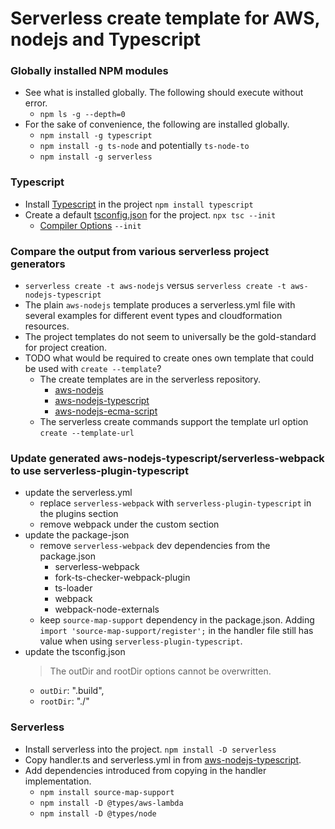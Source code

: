 Serverless create template for AWS, nodejs and Typescript
=========================================================

### Globally installed NPM modules
- See what is installed globally. The following should execute without error.
    - `npm ls -g --depth=0`
- For the sake of convenience, the following are installed globally.
    - `npm install -g typescript`
    - `npm install -g ts-node` and potentially `ts-node-to`
    - `npm install -g serverless`

### Typescript
- Install [Typescript](http://www.typescriptlang.org/index.html) in the project `npm install typescript`
- Create a default [tsconfig.json](http://www.typescriptlang.org/docs/handbook/tsconfig-json.html) for the project. `npx tsc --init`
    - [Compiler Options](https://www.typescriptlang.org/docs/handbook/compiler-options.html) `--init`

### Compare the output from various serverless project generators
- `serverless create -t aws-nodejs` versus `serverless create -t aws-nodejs-typescript`
- The plain `aws-nodejs` template produces a serverless.yml file with several examples for different event types and cloudformation resources.
- The project templates do not seem to universally be the gold-standard for project creation.
- TODO what would be required to create ones own template that could be used with `create --template`?
    - The create templates are in the serverless repository. 
        - [aws-nodejs](https://github.com/serverless/serverless/tree/master/lib/plugins/create/templates/aws-nodejs)
        - [aws-nodejs-typescript](https://github.com/serverless/serverless/tree/master/lib/plugins/create/templates/aws-nodejs-typescript)
        - [aws-nodejs-ecma-script](https://github.com/serverless/serverless/tree/master/lib/plugins/create/templates/aws-nodejs-ecma-script)
    - The serverless create commands support the template url option `create --template-url`

### Update generated aws-nodejs-typescript/serverless-webpack to use serverless-plugin-typescript
- update the serverless.yml
    - replace `serverless-webpack` with `serverless-plugin-typescript` in the plugins section
    - remove webpack under the custom section 
- update the package-json
    - remove `serverless-webpack` dev dependencies from the package.json
        - serverless-webpack
        - fork-ts-checker-webpack-plugin
        - ts-loader
        - webpack
        - webpack-node-externals
    - keep `source-map-support` dependency in the package.json.
        Adding `import 'source-map-support/register';` in the handler file still has value when using `serverless-plugin-typescript`.
 - update the tsconfig.json
    > The outDir and rootDir options cannot be overwritten.
    - `outDir`: ".build",
    - `rootDir`: "./"

### Serverless
- Install serverless into the project. `npm install -D serverless`
- Copy handler.ts and serverless.yml in from [aws-nodejs-typescript](https://github.com/serverless/serverless/tree/master/lib/plugins/create/templates/aws-nodejs-typescript).
- Add dependencies introduced from copying in the handler implementation.
    - `npm install source-map-support`
    - `npm install -D @types/aws-lambda`
    - `npm install -D @types/node`


